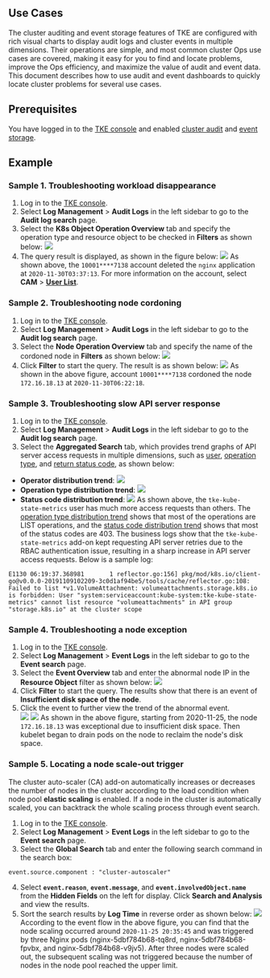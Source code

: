 ## Use Cases  
The cluster auditing and event storage features of TKE are configured with rich visual charts to display audit logs and cluster events in multiple dimensions. Their operations are simple, and most common cluster Ops use cases are covered, making it easy for you to find and locate problems, improve the Ops efficiency, and maximize the value of audit and event data.  
This document describes how to use audit and event dashboards to quickly locate cluster problems for several use cases.  

## Prerequisites

You have logged in to the [TKE console](https://console.cloud.tencent.com/tke2/cluster?rid=1) and enabled [cluster audit](https://intl.cloud.tencent.com/document/product/457/38338) and [event storage](https://intl.cloud.tencent.com/document/product/457/30686).  


## Example

### Sample 1. Troubleshooting workload disappearance

1. Log in to the [TKE console](https://console.cloud.tencent.com/tke2).  
2. Select **Log Management** > **Audit Logs** in the left sidebar to go to the **Audit log search** page.  
3. Select the **K8s Object Operation Overview** tab and specify the operation type and resource object to be checked in **Filters** as shown below:
![](https://staticintl.cloudcachetci.com/yehe/backend-news/zTUf662_%E4%BC%81%E4%B8%9A%E5%BE%AE%E4%BF%A1%E6%88%AA%E5%9B%BE_20230206171354.png)
4. The query result is displayed, as shown in the figure below:
![](https://qcloudimg.tencent-cloud.cn/raw/f6e60629ca780079d5989d4af5ce4239.png)
As shown above, the `10001****7138` account deleted the `nginx` application at `2020-11-30T03:37:13`. For more information on the account, select **CAM** > **[User List](https://console.cloud.tencent.com/cam)**.  



### Sample 2. Troubleshooting node cordoning

1. Log in to the [TKE console](https://console.cloud.tencent.com/tke2).  
2. Select **Log Management** > **Audit Logs** in the left sidebar to go to the **Audit log search** page.  
3. Select the **Node Operation Overview** tab and specify the name of the cordoned node in **Filters** as shown below:
![](https://staticintl.cloudcachetci.com/yehe/backend-news/T7e3958_%E4%BC%81%E4%B8%9A%E5%BE%AE%E4%BF%A1%E6%88%AA%E5%9B%BE_20230206171912.png)
4. Click **Filter** to start the query. The result is as shown below:
![](https://qcloudimg.tencent-cloud.cn/raw/672957a4a5836f498287d044219c80fa.png)
As shown in the above figure, account `10001****7138` cordoned the node `172.16.18.13` at `2020-11-30T06:22:18`.  

### Sample 3. Troubleshooting slow API server response

1. Log in to the [TKE console](https://console.cloud.tencent.com/tke2).  
2. Select **Log Management** > **Audit Logs** in the left sidebar to go to the **Audit log search** page. 
3. Select the **Aggregated Search** tab, which provides trend graphs of API server access requests in multiple dimensions, such as [user](#user), [operation type](#type), and [return status code](#statuscode), as shown below:
 - [](id:user)**Operator distribution trend**:
![](https://qcloudimg.tencent-cloud.cn/raw/2dad8bf340b3fe2e3f1b5f8d2b6b21f0.png)
 - [](id:type)**Operation type distribution trend**:
![](https://qcloudimg.tencent-cloud.cn/raw/628762399195378d8c420a2084cfa409.png)
 - [](id:statuscode)**Status code distribution trend**:
![](https://qcloudimg.tencent-cloud.cn/raw/90859325d3dcbed84a71e48291acb5e8.png)
As shown above, the `tke-kube-state-metrics` user has much more access requests than others. The [operation type distribution trend](#type) shows that most of the operations are LIST operations, and the [status code distribution trend](#statuscode) shows that most of the status codes are 403. The business logs show that the `tke-kube-state-metrics` add-on kept requesting API server retries due to the RBAC authentication issue, resulting in a sharp increase in API server access requests. Below is a sample log:
```plaintext
E1130 06:19:37.368981       1 reflector.go:156] pkg/mod/k8s.io/client-go@v0.0.0-20191109102209-3c0d1af94be5/tools/cache/reflector.go:108: Failed to list *v1.VolumeAttachment: volumeattachments.storage.k8s.io is forbidden: User "system:serviceaccount:kube-system:tke-kube-state-metrics" cannot list resource "volumeattachments" in API group "storage.k8s.io" at the cluster scope
```


### Sample 4. Troubleshooting a node exception

1. Log in to the [TKE console](https://console.cloud.tencent.com/tke2).  
2. Select **Log Management** > **Event Logs** in the left sidebar to go to the **Event search** page.  
3. Select the **Event Overview** tab and enter the abnormal node IP in the **Resource Object** filter as shown below:
![](https://staticintl.cloudcachetci.com/yehe/backend-news/3MdF280_%E4%BC%81%E4%B8%9A%E5%BE%AE%E4%BF%A1%E6%88%AA%E5%9B%BE_20230206173132.png)
4. Click **Filter** to start the query. The results show that there is an event of **Insufficient disk space of the node**.
5. Click the event to further view the trend of the abnormal event.  
![](https://qcloudimg.tencent-cloud.cn/raw/47c2fdb36047268beef5c5c705cfd4b5.png)
![](https://qcloudimg.tencent-cloud.cn/raw/c7fd62aa1f2e7b28f351c9a2f84cc3cb.png)
As shown in the above figure, starting from 2020-11-25, the node `172.16.18.13` was exceptional due to insufficient disk space. Then kubelet began to drain pods on the node to reclaim the node's disk space.  


### Sample 5. Locating a node scale-out trigger

The cluster auto-scaler (CA) add-on automatically increases or decreases the number of nodes in the cluster according to the load condition when node pool **elastic scaling** is enabled. If a node in the cluster is automatically scaled, you can backtrack the whole scaling process through event search.  


1. Log in to the [TKE console](https://console.cloud.tencent.com/tke2).  
2. Select **Log Management** > **Event Logs** in the left sidebar to go to the **Event search** page.  
3. Select the **Global Search** tab and enter the following search command in the search box:
```
event.source.component : "cluster-autoscaler"
```
4. Select **`event.reason`**, **`event.message`**, and **`event.involvedObject.name`** from the **Hidden Fields** on the left for display. Click **Search and Analysis** and view the results.  
5. Sort the search results by **Log Time** in reverse order as shown below:
![](https://staticintl.cloudcachetci.com/yehe/backend-news/Ehpu675_%E4%BC%81%E4%B8%9A%E5%BE%AE%E4%BF%A1%E6%88%AA%E5%9B%BE_20230206173716.png)
According to the event flow in the above figure, you can find that the node scaling occurred around `2020-11-25 20:35:45` and was triggered by three Nginx pods (nginx-5dbf784b68-tq8rd, nginx-5dbf784b68-fpvbx, and nginx-5dbf784b68-v9jv5). After three nodes were scaled out, the subsequent scaling was not triggered because the number of nodes in the node pool reached the upper limit.  

